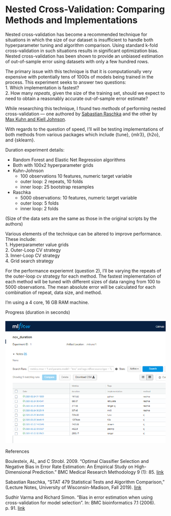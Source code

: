 
# Nested Cross-Validation: Comparing Methods and Implementations

Nested cross-validation has become a recommended technique for
situations in which the size of our dataset is insufficient to handle
both hyperparameter tuning and algorithm comparison. Using standard
k-fold cross-validation in such situations results in significant
optimization bias. Nested cross-validation has been shown to provide an
unbiased estimation of out-of-sample error using datasets with only a
few hundred rows.

The primary issue with this technique is that it is computationally very
expensive with potentially tens of 1000s of models being trained in the
process. This experiment seeks to answer two questions:  
1\. Which implementation is fastest?  
2\. How many *repeats*, given the size of the training set, should we
expect to need to obtain a reasonably accurate out-of-sample error
estimate?

While researching this technique, I found two *methods* of performing
nested cross-validation — one authored by [Sabastian
Raschka](https://github.com/rasbt/stat479-machine-learning-fs19/blob/master/11_eval4-algo/code/11-eval4-algo__nested-cv_verbose1.ipynb)
and the other by [Max Kuhn and Kjell
Johnson](https://tidymodels.github.io/rsample/articles/Applications/Nested_Resampling.html).

With regards to the question of speed, I’ll will be testing
implementations of both methods from various packages which include
{tune}, {mlr3}, {h2o}, and {sklearn}.

Duration experiment details:

  - Random Forest and Elastic Net Regression algorithms  
  - Both with 100x2 hyperparameter grids  
  - Kuhn-Johnson
      - 100 observations 10 features, numeric target variable  
      - outer loop: 2 repeats, 10 folds  
      - inner loop: 25 bootstrap resamples  
  - Raschka
      - 5000 observations: 10 features, numeric target variable  
      - outer loop: 5 folds  
      - inner loop: 2 folds

(Size of the data sets are the same as those in the original scripts by
the authors)

Various elements of the technique can be altered to improve performance.
These include:  
1\. Hyperparameter value grids  
2\. Outer-Loop CV strategy  
3\. Inner-Loop CV strategy  
4\. Grid search strategy

For the performance experiemnt (question 2), I’ll be varying the repeats
of the outer-loop cv strategy for each method. The fastest
implementation of each method will be tuned with different sizes of data
ranging from 100 to 5000 observations. The mean absolute error will be
calculated for each combination of repeat, data size, and method.

I’m using a 4 core, 16 GB RAM machine.

Progress (duration in seconds)

![](duration-experiment/kuhn-johnson/outputs/0224-results.png)

References

Boulesteix, AL, and C Strobl. 2009. “Optimal Classifier Selection and
Negative Bias in Error Rate Estimation: An Empirical Study on
High-Dimensional Prediction.” BMC Medical Research Methodology 9 (1):
85.
[link](Boulesteix,%20AL,%20and%20C%20Strobl.%202009.%20“Optimal%20Classifier%20Selection%20and%20Negative%20Bias%20in%20Error%20Rate%20Estimation:%20An%20Empirical%20Study%20on%20High-Dimensional%20Prediction.”%20BMC%20Medical%20Research%20Methodology%209%20\(1\):%2085.)

Sabastian Raschka, “STAT 479 Statistical Tests and Algorithm
Comparison,” (Lecture Notes, University of Wisconsin-Madison, Fall
2019).
[link](https://github.com/rasbt/stat479-machine-learning-fs19/blob/master/11_eval4-algo/11-eval4-algo__notes.pdf)

Sudhir Varma and Richard Simon. “Bias in error estimation when using
cross-validation for model selection”. In: BMC bioinformatics 7.1
(2006). p. 91.
[link](https://bmcbioinformatics.biomedcentral.com/articles/10.1186/1471-2105-7-91)

